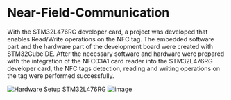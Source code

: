# Near-Field-Communication
With the STM32L476RG developer card, a project was developed that enables Read/Write operations on the NFC tag. 
The embedded software part and the hardware part of the development board were created with STM32CubeIDE. After the necessary software and hardware were prepared with the integration of the NFC03A1 card reader into the STM32L476RG developer card, the NFC tags detection, reading and writing operations on the tag were performed successfully.

![Hardware Setup STM32L476RG](https://user-images.githubusercontent.com/71149855/204161097-50217446-1bb9-46b0-8814-cc02a20d730a.png)   ![image](https://user-images.githubusercontent.com/71149855/204161134-d97ee533-19da-402d-8189-c4b28af26049.png)





